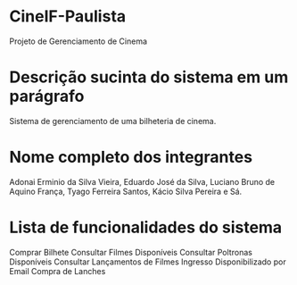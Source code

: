 # CineIF-Paulista
Projeto de Gerenciamento de Cinema

# Descrição sucinta do sistema em um parágrafo
Sistema de gerenciamento de uma bilheteria de cinema. 

# Nome completo dos integrantes
Adonai Erminio da Silva Vieira, 
Eduardo José da Silva, 
Luciano Bruno de Aquino França, 
Tyago Ferreira Santos, 
Kácio Silva Pereira e Sá.

# Lista de funcionalidades do sistema
Comprar Bilhete
Consultar Filmes Disponíveis
Consultar Poltronas Disponíveis
Consultar Lançamentos de Filmes
Ingresso Disponibilizado por Email
Compra de Lanches
